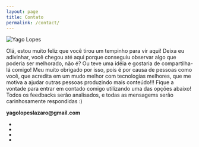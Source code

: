 ```yaml
---
layout: page
title: Contato
permalink: /contact/
---
```


<div class="contact">

<img src="https://avatars2.githubusercontent.com/u/42846057?s=400&u=b964c611923216ba765754d0acc2b2d6e75471d1&v=4" alt="Yago Lopes">

<p>
Olá, estou muito feliz que você tirou um tempinho para vir aqui! Deixa eu adivinhar, você chegou até aqui porque conseguiu observar algo que poderia ser melhorado, não é? Ou teve uma idéia e gostaria de compartilha-lá comigo! Meu muito obrigado por isso, pois é por causa de pessoas como você, que acredita em um mudo melhor com tecnologias melhores, que me motiva a ajudar outras pessoas produzindo mais conteúdo!!!
Fique a vontade para entrar em contado comigo utilizando uma das opções abaixo!
Todos os feedbacks serão analisados, e todas as mensagems serão carinhosamente respondidas :)
</p>
 <b> yagolopeslazaro@gmail.com </b>
<ul>
<li><a href="https://www.instagram.com/yagolopeslazaro/"><div data-icon="ei-sc-instagram" data-size="l" class="foo"></div></a></li>
<li><a href="https://github.com/YagoLopes"><div data-icon="ei-sc-github" data-size="l" class="foo"></div></a></li>
<li><a href="https://www.linkedin.com/in/yago-lopes-l%C3%A1zaro-917536140/"><div data-icon="ei-sc-linkedin" data-size="l" class="foo"></div></a></li>
<li><a href="https://twitter.com/yagolopeslazaro"><div data-icon="ei-sc-twitter" data-size="l" class="foo"></div></a></li>
 </ul>

</div>

